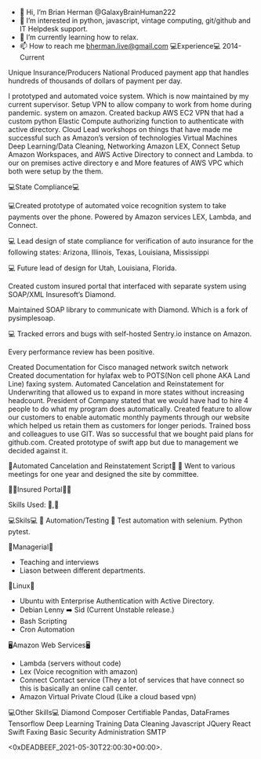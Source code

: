- 👋 Hi, I’m Brian Herman @GalaxyBrainHuman222
- 👀 I’m interested in python, javascript, vintage computing, git/github and IT Helpdesk support.
- 🌱 I’m currently learning how to relax.
- 📫 How to reach me bherman.live@gmail.com
💻Experience💻
2014-Current

Unique Insurance/Producers National
Produced payment app that handles hundreds of thousands of 
dollars of payment per day. 

I prototyped and automated voice system. Which is now maintained by my current supervisor.
Setup VPN to allow company to work from home during pandemic.
system on amazon. Created backup AWS EC2 VPN that had a custom python
Elastic Compute authorizing function to authenticate with active directory.
Cloud Lead workshops on things that have made me successful such as
Amazon’s version of technologies
Virtual Machines Deep Learning/Data Cleaning, Networking
Amazon LEX, Connect Setup Amazon Workspaces, and AWS Active Directory to connect
and Lambda. to our on premises active directory
e and More features of AWS VPC which both were setup by the them.



💻State Compliance💻

💻Created prototype of automated voice recognition system to take
payments over the phone. Powered by Amazon services LEX,
Lambda, and Connect.

💻 Lead design of state compliance for verification of auto insurance
for the following states: Arizona, Illinois, Texas, Louisiana,
Mississippi

💻 Future lead of design for Utah, Louisiana, Florida.

Created custom insured portal that interfaced with separate system
using SOAP/XML Insuresoft’s Diamond.

Maintained SOAP library to communicate with Diamond. Which is a
fork of pysimplesoap.

💻 Tracked errors and bugs with self-hosted Sentry.io instance on
Amazon.

Every performance review has been positive.

Created Documentation for Cisco managed network switch
network
Created documentation for hylafax web to POTS(Non cell phone
AKA Land Line) faxing system.
Automated Cancelation and Reinstatement for Underwriting that
allowed us to expand in more states without increasing headcount.
President of Company stated that we would have had to hire 4
people to do what my program does automatically.
Created feature to allow our customers to enable automatic
monthly payments through our website which helped us retain
them as customers for longer periods.
Trained boss and colleagues to use GIT. Was so successful that we
bought paid plans for github.com.
 Created prototype of swift app but due to management we decided
against it.



🤖Automated Cancelation and Reinstatement Script🤖
👿 Went to various meetings for one year and designed the site by committee.

🤖👿Insured Portal👿🤖

Skills Used: 🐧,🤖

💻Skils💻
🤖 Automation/Testing 🤖 
Test automation with selenium.
Python pytest.

👿Managerial👿
- Teaching and interviews
- Liason between different departments.

🐧Linux🐧
- Ubuntu with Enterprise Authentication with Active Directory.
- Debian Lenny ➡️ Sid (Current Unstable release.)
- Bash Scripting
- Cron Automation

🖥️Amazon Web Services🖥️

- Lambda (servers without code)
- Lex (Voice recognition with amazon)
- Connect Contact service (They a lot of services that have connect so this is basically an online call center.
- Amazon Virtual Private Cloud (Like a cloud based vpn)

💻Other Skills💻
Diamond Composer Certifiable
Pandas, DataFrames
Tensorflow
Deep Learning Training
Data Cleaning
Javascript
JQuery
React
Swift
Faxing
Basic Security
Administration
SMTP

<!--
🔥 Ok you are reading the source code which means you smart. Email me this comment and I will bump you to the top of the list. 
-->

<0xDEADBEEF_2021-05-30T22:00:30+00:00>.
